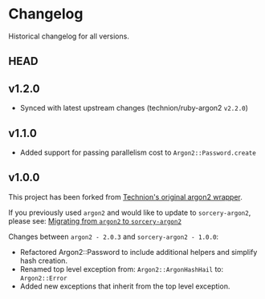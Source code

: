 # Changelog

Historical changelog for all versions.

## HEAD

## v1.2.0

* Synced with latest upstream changes (technion/ruby-argon2 `v2.2.0`)

## v1.1.0

* Added support for passing parallelism cost to `Argon2::Password.create`

## v1.0.0

This project has been forked from
[Technion's original argon2 wrapper](https://github.com/technion/ruby-argon2).

If you previously used `argon2` and would like to update to `sorcery-argon2`,
please see: [Migrating from `argon2` to `sorcery-argon2`](README.md#migrating-from-argon2-to-sorcery-argon2)

Changes between `argon2 - 2.0.3` and `sorcery-argon2 - 1.0.0`:

* Refactored Argon2::Password to include additional helpers and simplify hash
  creation.
* Renamed top level exception from: `Argon2::ArgonHashHail` to: `Argon2::Error`
* Added new exceptions that inherit from the top level exception.
